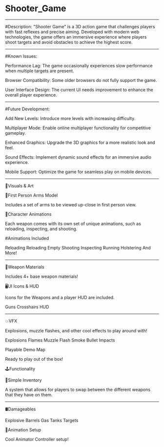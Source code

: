 # Shooter_Game

_____________________________
#Description:
"Shooter Game" is a 3D action game that challenges players with fast reflexes and precise aiming. Developed with modern web technologies, the game offers an immersive experience where players shoot targets and avoid obstacles to achieve the highest score.

_____________________________
#Known Issues:

Performance Lag: The game occasionally experiences slow performance when multiple targets are present.

Browser Compatibility: Some older browsers do not fully support the game.

User Interface Design: The current UI needs improvement to enhance the overall player experience.

_____________________________
#Future Development:

Add New Levels: Introduce more levels with increasing difficulty.

Multiplayer Mode: Enable online multiplayer functionality for competitive gameplay.

Enhanced Graphics: Upgrade the 3D graphics for a more realistic look and feel.

Sound Effects: Implement dynamic sound effects for an immersive audio experience.

Mobile Support: Optimize the game for seamless play on mobile devices.


_____________________________
🎨Visuals & Art


👤First Person Arms Model


Includes a set of arms to be viewed up-close in first person view.


🏃Character Animations


Each weapon comes with its own set of unique animations, such as reloading, inspecting, and shooting.


#Animations Included


Reloading
Reloading Empty
Shooting
Inspecting
Running
Holstering
And More!

_____________________________
🔫Weapon Materials


Includes 4+ base weapon materials!


🖥️UI Icons & HUD


Icons for the Weapons and a player HUD are included.


Guns
Crosshairs
HUD

_____________________________
💥VFX


Explosions, muzzle flashes, and other cool effects to play around with!


Explosions
Flames
Muzzle Flash
Smoke
Bullet Impacts

Playable Demo Map


Ready to play out of the box!


🕹️Functionality


🎒Simple Inventory


A system that allows for players to swap between the different weapons that they have on them.

_____________________________
🛢️Damageables


Explosive Barrels
Gas Tanks
Targets

🔧Animation Setup


Cool Animator Controller setup!
